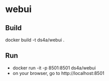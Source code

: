 # webui

## Build

docker build -t ds4a/webui .

## Run

* docker run -it -p 8501:8501 ds4a/webui
* on your browser, go to http://localhost:8501


